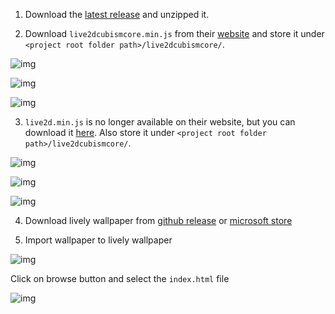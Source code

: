 1. Download the [latest release](/releases) and unzipped it.

2. Download `live2dcubismcore.min.js` from their [website](https://www.live2d.com/download/cubism-sdk/download-web/) and store it under `<project root folder path>/live2dcubismcore/`.

![img](https://imgur.com/q4PAqf4)

![img](https://imgur.com/a/bgAkoyf)

![img](https://imgur.com/a/8yKvs5m)

3. `live2d.min.js` is no longer available on their website, but you can download it [here](https://cdn.jsdelivr.net/gh/dylanNew/live2d/webgl/Live2D/lib/live2d.min.js). Also store it under `<project root folder path>/live2dcubismcore/`.

![img](https://imgur.com/a/SrTXjEW)

![img](https://imgur.com/a/T6CuUg9)

![img](https://imgur.com/a/bZ5QorX)

4. Download lively wallpaper from [github release](https://github.com/rocksdanister/lively/releases) or [microsoft store](https://www.microsoft.com/en-us/p/lively-wallpaper/9ntm2qc6qws7)

5. Import wallpaper to lively wallpaper

![img](https://imgur.com/a/4Ox4yUR)

Click on browse button and select the `index.html` file

![img](https://imgur.com/a/Ic71DnP)